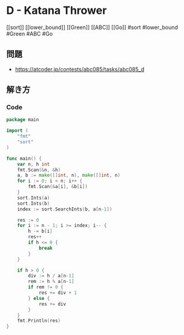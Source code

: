 # D - Katana Thrower
[[sort]] [[lower_bound]] [[Green]] [[ABC]] [[Go]]
#sort #lower_bound #Green #ABC #Go 

## 問題
- https://atcoder.jp/contests/abc085/tasks/abc085_d

## 解き方
### Code
```go
package main

import (
	"fmt"
	"sort"
)

func main() {
	var n, h int
	fmt.Scan(&n, &h)
	a, b := make([]int, n), make([]int, n)
	for i := 0; i < n; i++ {
		fmt.Scan(&a[i], &b[i])
	}
	sort.Ints(a)
	sort.Ints(b)
	index := sort.SearchInts(b, a[n-1])

	res := 0
	for i := n - 1; i >= index; i-- {
		h -= b[i]
		res++
		if h <= 0 {
			break
		}
	}

	if h > 0 {
		div := h / a[n-1]
		rem := h % a[n-1]
		if rem != 0 {
			res += div + 1
		} else {
			res += div
		}
	}
	fmt.Println(res)
}
```